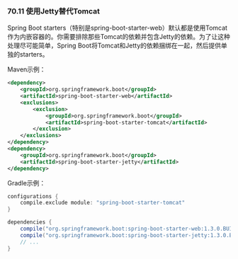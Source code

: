 ### 70.11 使用Jetty替代Tomcat

Spring Boot starters（特别是spring-boot-starter-web）默认都是使用Tomcat作为内嵌容器的。你需要排除那些Tomcat的依赖并包含Jetty的依赖。为了让这种处理尽可能简单，Spring Boot将Tomcat和Jetty的依赖捆绑在一起，然后提供单独的starters。

Maven示例：
```xml
<dependency>
    <groupId>org.springframework.boot</groupId>
    <artifactId>spring-boot-starter-web</artifactId>
    <exclusions>
        <exclusion>
            <groupId>org.springframework.boot</groupId>
            <artifactId>spring-boot-starter-tomcat</artifactId>
        </exclusion>
    </exclusions>
</dependency>
<dependency>
    <groupId>org.springframework.boot</groupId>
    <artifactId>spring-boot-starter-jetty</artifactId>
</dependency>
```
Gradle示例：
```gradle
configurations {
    compile.exclude module: "spring-boot-starter-tomcat"
}

dependencies {
    compile("org.springframework.boot:spring-boot-starter-web:1.3.0.BUILD-SNAPSHOT")
    compile("org.springframework.boot:spring-boot-starter-jetty:1.3.0.BUILD-SNAPSHOT")
    // ...
}
```

